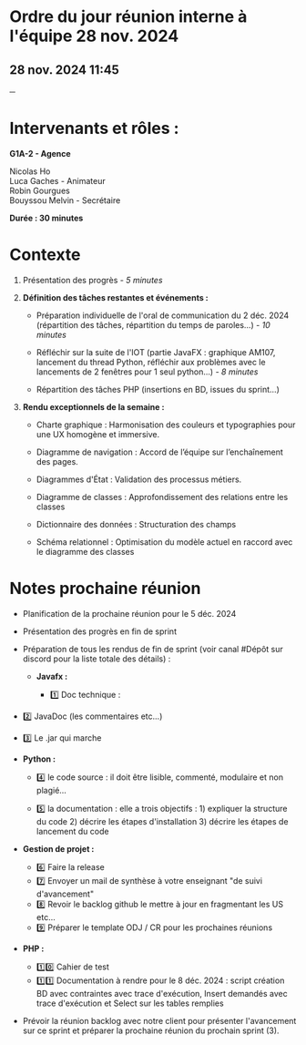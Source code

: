 # **Ordre du jour réunion interne à l'équipe 28 nov. 2024**

## 28 nov. 2024 11:45

**─**

# **Intervenants et rôles :** 

**G1A-2 \- Agence**

Nicolas Ho  
Luca Gaches \- Animateur  
Robin Gourgues  
Bouyssou Melvin \- Secrétaire

**Durée : 30 minutes**

# **Contexte**

1. Présentation des progrès *\- 5 minutes*

2. **Définition des tâches restantes et événements :** 

   * Préparation individuelle de l'oral de communication du 2 déc. 2024 (répartition des tâches, répartition du temps de paroles…) *\- 10 minutes*

   * Réfléchir sur la suite de l'IOT (partie JavaFX : graphique AM107, lancement du thread Python, réfléchir aux problèmes avec le lancements de 2 fenêtres pour 1 seul python…) *\- 8 minutes*

   * Répartition des tâches PHP (insertions en BD, issues du sprint…)

3. **Rendu exceptionnels de la semaine :**

   * Charte graphique : Harmonisation des couleurs et typographies pour une UX homogène et immersive.

   * Diagramme de navigation : Accord de l’équipe sur l’enchaînement des pages. 

   * Diagrammes d'État : Validation des processus métiers. 

   * Diagramme de classes : Approfondissement des relations entre les classes

   * Dictionnaire des données : Structuration des champs 

   * Schéma relationnel : Optimisation du modèle actuel en raccord avec le diagramme des classes

     

# **Notes prochaine réunion**

* Planification de la prochaine réunion pour le 5 déc. 2024

* Présentation des progrès en fin de sprint

* Préparation de tous les rendus de fin de sprint (voir canal \#Dépôt sur discord pour la liste totale des détails) :

  * **Javafx :**

    * 1️⃣ Doc technique :

- 2️⃣ JavaDoc (les commentaires etc...)

- 3️⃣ Le .jar qui marche

- **Python :**

  - 4️⃣ le code source : il doit être lisible, commenté, modulaire et non plagié…

  - 5️⃣ la documentation : elle a trois objectifs : 1\) expliquer la structure du code 2\) décrire les étapes d'installation 3\) décrire les étapes de lancement du code  
- **Gestion de projet :**  
  - 6️⃣ Faire la release  
  - 7️⃣ Envoyer un mail de synthèse à votre enseignant "de suivi d'avancement"  
  - 8️⃣ Revoir le backlog github le mettre à jour en fragmentant les US etc…  
  - 9️⃣ Préparer le template ODJ / CR pour les prochaines réunions  
- **PHP :**  
  - 1️⃣0️⃣ Cahier de test  
  - 1️⃣1️⃣ Documentation à rendre pour le 8 déc. 2024 : script création BD avec contraintes avec trace d'exécution, Insert demandés avec trace d'exécution et Select sur les tables remplies

* Prévoir la réunion backlog avec notre client pour présenter l'avancement sur ce sprint et préparer la prochaine réunion du prochain sprint (3).

